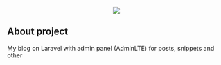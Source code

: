 <p align="center"><img src="https://laravel.com/assets/img/components/logo-laravel.svg"></p>

## About project

My blog on Laravel with admin panel (AdminLTE) for posts, snippets and other

